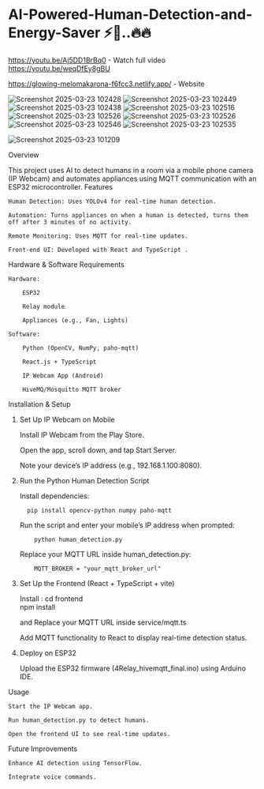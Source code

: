 # AI-Powered-Human-Detection-and-Energy-Saver ⚡🔌..🔥🔥

https://youtu.be/Aj5DD1BrBq0 - Watch full video   https://youtu.be/weqDfEy8gBU

https://glowing-melomakarona-f6fcc3.netlify.app/ - Website

![Screenshot 2025-03-23 102428](https://github.com/user-attachments/assets/8484715a-fe32-45aa-8f7b-e8dbf9ad9d7d)
![Screenshot 2025-03-23 102449](https://github.com/user-attachments/assets/a3d989c3-27d4-40ef-9ef8-6e43e90102d5)
![Screenshot 2025-03-23 102438](https://github.com/user-attachments/assets/d311fdb5-fbe6-4ab5-abad-44922815205b)
![Screenshot 2025-03-23 102516](https://github.com/user-attachments/assets/8f7b8524-09a5-464b-89c1-6f2c1c991e93)
![Screenshot 2025-03-23 102526](https://github.com/user-attachments/assets/f99de6bb-4654-40e7-a7b7-028ca37ef8e5)
![Screenshot 2025-03-23 102526](https://github.com/user-attachments/assets/f99de6bb-4654-40e7-a7b7-028ca37ef8e5)
![Screenshot 2025-03-23 102546](https://github.com/user-attachments/assets/8e143b2e-68a3-4260-a1c2-06e6286b8f56)
![Screenshot 2025-03-23 102535](https://github.com/user-attachments/assets/be244ec2-d146-4772-a622-11efd626d5d7)



![Screenshot 2025-03-23 101209](https://github.com/user-attachments/assets/1d9232b0-c242-42f8-b076-82fea3a81fb0)



Overview

This project uses AI to detect humans in a room via a mobile phone camera (IP Webcam) and automates appliances using MQTT communication with an ESP32 microcontroller.
Features

    Human Detection: Uses YOLOv4 for real-time human detection.

    Automation: Turns appliances on when a human is detected, turns them off after 3 minutes of no activity.

    Remote Monitoring: Uses MQTT for real-time updates.

    Front-end UI: Developed with React and TypeScript .

Hardware & Software Requirements

    Hardware:

        ESP32

        Relay module

        Appliances (e.g., Fan, Lights)

    Software:

        Python (OpenCV, NumPy, paho-mqtt)

        React.js + TypeScript

        IP Webcam App (Android)

        HiveMQ/Mosquitto MQTT broker

Installation & Setup
1. Set Up IP Webcam on Mobile

    Install IP Webcam from the Play Store.

    Open the app, scroll down, and tap Start Server.

    Note your device’s IP address (e.g., 192.168.1.100:8080).
   

3. Run the Python Human Detection Script

    Install dependencies:

         pip install opencv-python numpy paho-mqtt

    Run the script and enter your mobile’s IP address when prompted:

           python human_detection.py

    Replace your MQTT URL inside human_detection.py:

           MQTT_BROKER = "your_mqtt_broker_url"
   
3. Set Up the Frontend (React + TypeScript + vite)

    Install : 
                 cd frontend  
                 npm install  

    and Replace your MQTT URL inside service/mqtt.ts

    Add MQTT functionality to React to display real-time detection status.
   

5. Deploy on ESP32

    Upload the ESP32 firmware (4Relay_hivemqtt_final.ino) using Arduino IDE.
   

Usage

    Start the IP Webcam app.

    Run human_detection.py to detect humans.

    Open the frontend UI to see real-time updates.

Future Improvements

    Enhance AI detection using TensorFlow.

    Integrate voice commands.




